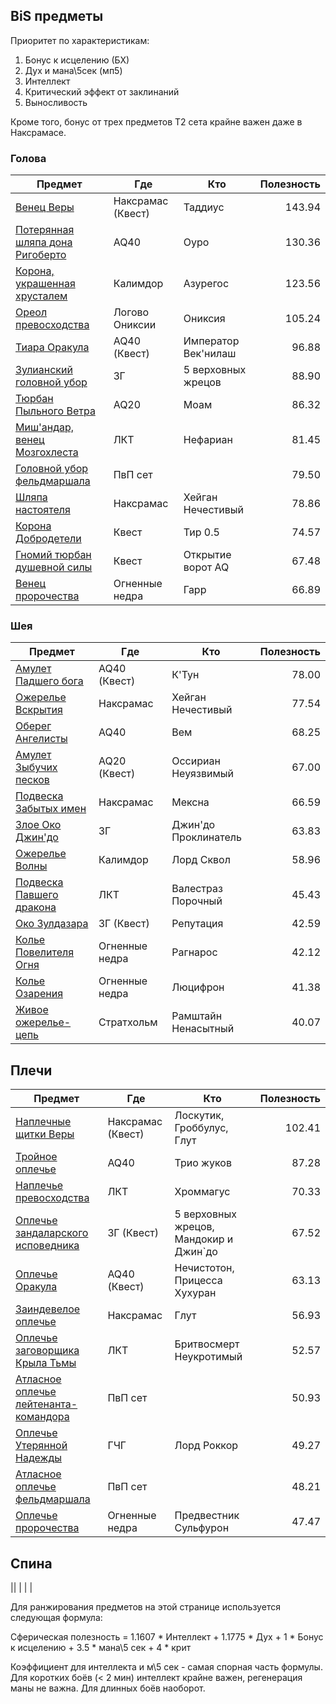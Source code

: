 ## BiS предметы
Приоритет по характеристикам:
1. Бонус к исцелению (БХ)
2. Дух и мана\5сек (мп5)
3. Интеллект
4. Критический эффект от заклинаний
5. Выносливость

Кроме того, бонус от трех предметов Т2 сета крайне важен даже в Наксрамасе.

### Голова

| Предмет | Где | Кто | Полезность |
| ------- | ---- | ----|  ----:|
|[Венец Веры](https://ru.classic.wowhead.com/item=22514)| Наксрамас (Квест) | Таддиус | 143.94 |
|[Потерянная шляпа дона Ригоберто](https://ru.classic.wowhead.com/item=21615)| AQ40 | Оуро | 130.36 |
|[Корона, украшенная хрусталем](https://ru.classic.wowhead.com/item=19132)| Калимдор | Азурегос | 123.56 |
|[Ореол превосходства](https://ru.classic.wowhead.com/item=16921)| Логово Ониксии | Ониксия | 105.24 |
|[Тиара Оракула](https://ru.classic.wowhead.com/item=21348)| AQ40 (Квест) | Император Век'нилаш | 96.88 |
|[Зулианский головной убор](https://ru.classic.wowhead.com/item=22720)| ЗГ | 5 верховных жрецов | 88.90 |
|[Тюрбан Пыльного Ветра](https://ru.classic.wowhead.com/item=21472)| AQ20 | Моам | 86.32 |
|[Миш'андар, венец Мозгохлеста](https://ru.classic.wowhead.com/item=19375)| ЛКТ | Нефариан | 81.45 |
|[Головной убор фельдмаршала](https://ru.classic.wowhead.com/item=17602)| ПвП сет |  | 79.50 |
|[Шляпа настоятеля](https://ru.classic.wowhead.com/item=23035)| Наксрамас | Хейган Нечестивый | 78.86 |
|[Корона Добродетели](https://ru.classic.wowhead.com/item=22080)| Квест | Тир 0.5 | 74.57 |
|[Гномий тюрбан душевной силы](https://ru.classic.wowhead.com/item=21517)| Квест | Открытие ворот AQ | 67.48 |
|[Венец пророчества](https://ru.classic.wowhead.com/item=16813)| Огненные недра | Гарр | 66.89 |

### Шея

| Предмет | Где | Кто | Полезность |
| ------- | ---- | ----|  ----:|
|[Амулет Падшего бога](https://ru.classic.wowhead.com/item=21712)| AQ40 (Квест) | К'Тун | 78.00 |
|[Ожерелье Вскрытия](https://ru.classic.wowhead.com/item=23036)| Наксрамас | Хейган Нечестивый | 77.54 |
|[Оберег Ангелисты](https://ru.classic.wowhead.com/item=21690)| AQ40 | Вем | 68.25 |
|[Амулет Зыбучих песков](https://ru.classic.wowhead.com/item=21507)| AQ20 (Квест) | Оссириан Неуязвимый | 67.00 |
|[Подвеска Забытых имен](https://ru.classic.wowhead.com/item=22947)| Наксрамас | Мексна | 66.59 |
|[Злое Око Джин'до](https://ru.classic.wowhead.com/item=19885)| ЗГ | Джин'до Проклинатель | 63.83 |
|[Ожерелье Волны](https://ru.classic.wowhead.com/item=20685)| Калимдор | Лорд Сквол | 58.96 |
|[Подвеска Павшего дракона](https://ru.classic.wowhead.com/item=19371)| ЛКТ | Валестраз Порочный | 45.43 |
|[Око Зулдазара](https://ru.classic.wowhead.com/item=19593)| ЗГ (Квест) | Репутация | 42.59 |
|[Колье Повелителя Огня](https://ru.classic.wowhead.com/item=18814)| Огненные недра | Рагнарос | 42.12 |
|[Колье Озарения](https://ru.classic.wowhead.com/item=17109)| Огненные недра | Люцифрон | 41.38 |
|[Живое ожерелье-цепь](https://ru.classic.wowhead.com/item=18723)| Стратхольм | Рамштайн Ненасытный | 40.07 |

## Плечи

| Предмет | Где | Кто | Полезность |
| ------- | ---- | ----|  ----:|
|[Наплечные щитки Веры](https://ru.classic.wowhead.com/item=22515)| Наксрамас (Квест) | Лоскутик, Гроббулус, Глут | 102.41 |
|[Тройное оплечье](https://ru.classic.wowhead.com/item=21694)| AQ40 | Трио жуков | 87.28 |
|[Наплечье превосходства](https://ru.classic.wowhead.com/item=16924)| ЛКТ | Хроммагус | 70.33 |
|[Оплечье зандаларского исповедника](https://ru.classic.wowhead.com/item=19841)| ЗГ (Квест) | 5 верховных жрецов, Мандокир и Джин\`до | 67.52 |
|[Оплечье Оракула](https://ru.classic.wowhead.com/item=21350)| AQ40 (Квест) | Нечистотон, Прицесса Хухуран | 63.13 |
|[Заиндевелое оплечье](https://ru.classic.wowhead.com/item=22983)| Наксрамас | Глут | 56.93 |
|[Оплечье заговорщика Крыла Тьмы](https://ru.classic.wowhead.com/item=19370)| ЛКТ | Бритвосмерт Неукротимый | 52.57 |
|[Атласное оплечье лейтенанта-командора](https://ru.classic.wowhead.com/item=23317)| ПвП сет |  | 50.93 |
|[Оплечье Утерянной Надежды](https://ru.classic.wowhead.com/item=22234)| ГЧГ | Лорд Роккор | 49.27 |
|[Атласное оплечье фельдмаршала](https://ru.classic.wowhead.com/item=17604)| ПвП сет |  | 48.21 |
|[Оплечье пророчества](https://ru.classic.wowhead.com/item=16816)| Огненные недра | Предвестник Сульфурон | 47.47 |

## Спина

|[]()|  |  |  |







Для ранжирования предметов на этой странице используется следующая формула:

Сферическая полезность = 1.1607 * Интеллект + 1.1775 * Дух + 1 * Бонус к исцелению + 3.5 * мана\5 сек + 4 * крит

Коэффициент для интеллекта и м\5 сек - самая спорная часть формулы. 
Для коротких боёв (< 2 мин) интеллект крайне важен, регенерация маны не важна. Для длинных боёв наоборот. 





<script>var whTooltips = {colorLinks: false, iconizeLinks: true, renameLinks: true};</script>
<script src="https://wow.zamimg.com/widgets/power.js"></script>
